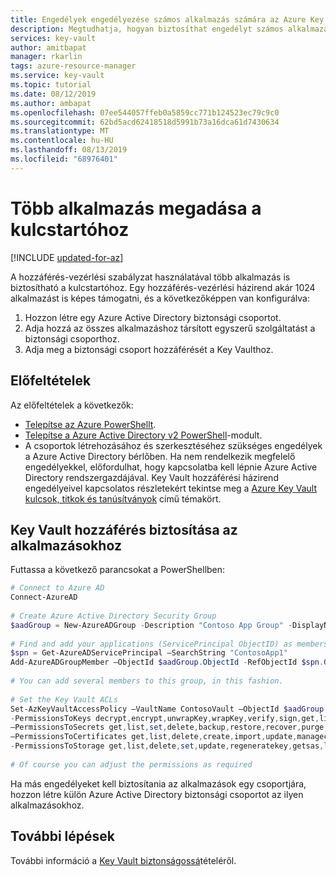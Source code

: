 ```yaml
---
title: Engedélyek engedélyezése számos alkalmazás számára az Azure Key Vault eléréséhez – Azure Key Vault | Microsoft Docs
description: Megtudhatja, hogyan biztosíthat engedélyt számos alkalmazás számára egy kulcstartó eléréséhez
services: key-vault
author: amitbapat
manager: rkarlin
tags: azure-resource-manager
ms.service: key-vault
ms.topic: tutorial
ms.date: 08/12/2019
ms.author: ambapat
ms.openlocfilehash: 07ee544057ffeb0a5859cc771b124523ec79c9c0
ms.sourcegitcommit: 62bd5acd62418518d5991b73a16dca61d7430634
ms.translationtype: MT
ms.contentlocale: hu-HU
ms.lasthandoff: 08/13/2019
ms.locfileid: "68976401"
---
```

# <a name="grant-several-applications-access-to-a-key-vault"></a>Több alkalmazás megadása a kulcstartóhoz

[!INCLUDE [updated-for-az](../../includes/updated-for-az.md)]

A hozzáférés-vezérlési szabályzat használatával több alkalmazás is biztosítható a kulcstartóhoz. Egy hozzáférés-vezérlési házirend akár 1024 alkalmazást is képes támogatni, és a következőképpen van konfigurálva:

1. Hozzon létre egy Azure Active Directory biztonsági csoportot. 
2. Adja hozzá az összes alkalmazáshoz társított egyszerű szolgáltatást a biztonsági csoporthoz.
3. Adja meg a biztonsági csoport hozzáférését a Key Vaulthoz.

## <a name="prerequisites"></a>Előfeltételek

Az előfeltételek a következők:
* [Telepítse az Azure PowerShellt](/powershell/azure/overview).
* [Telepítse a Azure Active Directory v2 PowerShell](https://www.powershellgallery.com/packages/AzureAD)-modult.
* A csoportok létrehozásához és szerkesztéséhez szükséges engedélyek a Azure Active Directory bérlőben. Ha nem rendelkezik megfelelő engedélyekkel, előfordulhat, hogy kapcsolatba kell lépnie Azure Active Directory rendszergazdájával. Key Vault hozzáférési házirend engedélyeivel kapcsolatos részletekért tekintse meg a [Azure Key Vault kulcsok, titkok és tanúsítványok](about-keys-secrets-and-certificates.md) című témakört.

## <a name="granting-key-vault-access-to-applications"></a>Key Vault hozzáférés biztosítása az alkalmazásokhoz

Futtassa a következő parancsokat a PowerShellben:

```powershell
# Connect to Azure AD 
Connect-AzureAD 
 
# Create Azure Active Directory Security Group 
$aadGroup = New-AzureADGroup -Description "Contoso App Group" -DisplayName "ContosoAppGroup" -MailEnabled 0 -MailNickName none -SecurityEnabled 1 
 
# Find and add your applications (ServicePrincipal ObjectID) as members to this group 
$spn = Get-AzureADServicePrincipal –SearchString "ContosoApp1" 
Add-AzureADGroupMember –ObjectId $aadGroup.ObjectId -RefObjectId $spn.ObjectId 
 
# You can add several members to this group, in this fashion. 
 
# Set the Key Vault ACLs 
Set-AzKeyVaultAccessPolicy –VaultName ContosoVault –ObjectId $aadGroup.ObjectId `
-PermissionsToKeys decrypt,encrypt,unwrapKey,wrapKey,verify,sign,get,list,update,create,import,delete,backup,restore,recover,purge `
–PermissionsToSecrets get,list,set,delete,backup,restore,recover,purge `
–PermissionsToCertificates get,list,delete,create,import,update,managecontacts,getissuers,listissuers,setissuers,deleteissuers,manageissuers,recover,purge,backup,restore `
-PermissionsToStorage get,list,delete,set,update,regeneratekey,getsas,listsas,deletesas,setsas,recover,backup,restore,purge 
 
# Of course you can adjust the permissions as required 
```

Ha más engedélyeket kell biztosítania az alkalmazások egy csoportjára, hozzon létre külön Azure Active Directory biztonsági csoportot az ilyen alkalmazásokhoz.

## <a name="next-steps"></a>További lépések

További információ a [Key Vault biztonságossá](key-vault-secure-your-key-vault.md)tételéről.
